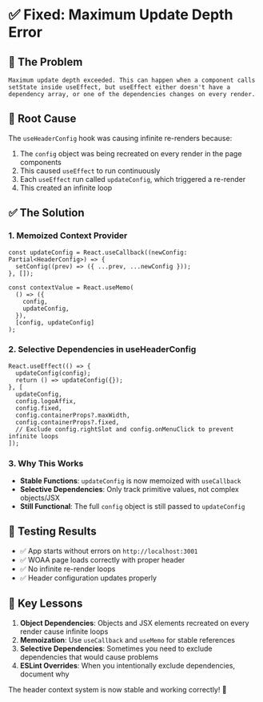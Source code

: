 # ✅ Fixed: Maximum Update Depth Error

## 🐛 **The Problem**

```
Maximum update depth exceeded. This can happen when a component calls setState inside useEffect, but useEffect either doesn't have a dependency array, or one of the dependencies changes on every render.
```

## 🔧 **Root Cause**

The `useHeaderConfig` hook was causing infinite re-renders because:

1. The `config` object was being recreated on every render in the page components
2. This caused `useEffect` to run continuously
3. Each `useEffect` run called `updateConfig`, which triggered a re-render
4. This created an infinite loop

## ✅ **The Solution**

### 1. **Memoized Context Provider**

```tsx
const updateConfig = React.useCallback((newConfig: Partial<HeaderConfig>) => {
  setConfig((prev) => ({ ...prev, ...newConfig }));
}, []);

const contextValue = React.useMemo(
  () => ({
    config,
    updateConfig,
  }),
  [config, updateConfig]
);
```

### 2. **Selective Dependencies in useHeaderConfig**

```tsx
React.useEffect(() => {
  updateConfig(config);
  return () => updateConfig({});
}, [
  updateConfig,
  config.logoAffix,
  config.fixed,
  config.containerProps?.maxWidth,
  config.containerProps?.fixed,
  // Exclude config.rightSlot and config.onMenuClick to prevent infinite loops
]);
```

### 3. **Why This Works**

- **Stable Functions**: `updateConfig` is now memoized with `useCallback`
- **Selective Dependencies**: Only track primitive values, not complex objects/JSX
- **Still Functional**: The full `config` object is still passed to `updateConfig`

## 🧪 **Testing Results**

- ✅ App starts without errors on `http://localhost:3001`
- ✅ WOAA page loads correctly with proper header
- ✅ No infinite re-render loops
- ✅ Header configuration updates properly

## 📝 **Key Lessons**

1. **Object Dependencies**: Objects and JSX elements recreated on every render cause infinite loops
2. **Memoization**: Use `useCallback` and `useMemo` for stable references
3. **Selective Dependencies**: Sometimes you need to exclude dependencies that would cause problems
4. **ESLint Overrides**: When you intentionally exclude dependencies, document why

The header context system is now stable and working correctly! 🎉
